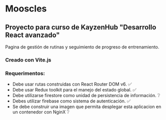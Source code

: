 # Mooscles

## Proyecto para curso de KayzenHub "Desarrollo React avanzado"

Pagina de gestión de rutinas y seguimiento de progreso de entrenamiento.

### Creado con Vite.js

### Requerimentos:

- Debe usar rutas construidas con React Router DOM v6. ✅
- Debe usar Redux toolkit para el manejo del estado global. ✅
- Debe utilizarse firestore como unidad de persistencia de información. ❔
- Debes utilizar firebase como sistema de autenticación. ✅
- Se debe construir una imagen que permita desplegar esta aplicacion en un contenedor con NginX ❔
